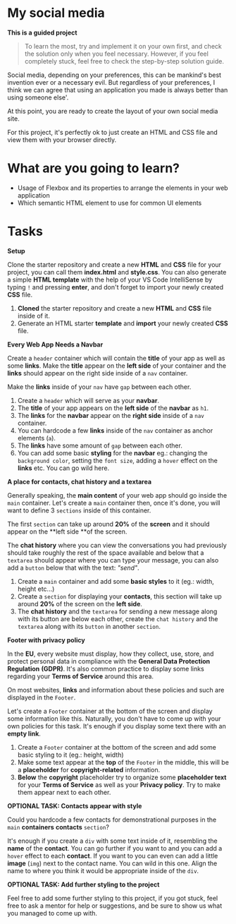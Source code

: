 # My social media
**This is a guided project**

>To learn the most, try and implement it on your own first, and check the solution only when you feel necessary. However, if you feel completely stuck, feel free to check the step-by-step solution guide.

Social media, depending on your preferences, this can be mankind's best invention ever or a necessary evil.
But regardless of your preferences, I think we can agree that using an application you made is always better than using someone else'.

At this point, you are ready to create the layout of your own social media site.

For this project, it's perfectly ok to just create an HTML and CSS file and view them with your browser directly.

# What are you going to learn?
-   Usage of Flexbox and its properties to arrange the elements in your web application
-   Which semantic HTML element to use for common UI elements

# Tasks

**Setup**

Clone the starter repository and create a new **HTML** and **CSS** file for your project, you can call them **index.html** and **style.css**. You can also generate a simple **HTML template** with the help of your VS Code IntelliSense by typing `!` and pressing **enter**, and don't forget to import your newly created **CSS** file. 

1. **Cloned** the starter repository and create a new **HTML** and **CSS** file inside of it.
2. Generate an HTML starter **template** and **import** your newly created **CSS** file.


**Every Web App Needs a Navbar**

Create a `header` container which will contain the **title** of your app as well as some **links**. Make the **title** appear on the **left side** of your container and the **links** should appear on the right side inside of a `nav` container.

Make the **links** inside of your `nav` have `gap` between each other.

1.  Create a `header` which will serve as your **navbar**.
2.  The **title** of your app appears on the **left side** of the **navbar** as `h1`.
3.  The **links** for the **navbar** appear on the **right side** inside of a `nav` container.
4.  You can hardcode a few **links** inside of the `nav` container as anchor elements (`a`).
5.  The **links** have some amount of `gap` between each other.
6.  You can add some basic **styling** for the **navbar** eg.: changing the `background color`, setting the `font size`, adding a `hover` effect on the **links** etc. You can go wild here.


**A place for contacts, chat history and a textarea**

Generally speaking, the **main content** of your web app should go inside the `main` container.
Let's create a `main` container then, once it's done, you will want to define 3 `sections` inside of this container.

The first `section` can take up around **20%** of the **screen** and it should appear on the **left side **of the screen.

The **chat history** where you can view the conversations you had previously should take roughly the rest of the space available and below that a `textarea` should appear where you can type your message, you can also add a `button` below that with the text: *"send"*.

1.  Create a `main` container and add some **basic styles** to it (eg.: width, height etc...)
2.  Create a `section` for displaying your **contacts**, this section will take up around **20%** of the screen on the **left side**.
3.  The **chat history** and the `textarea` for sending a new message along with its button are below each other, create the `chat history` and the `textarea` along with its `button` in another `section`.


**Footer with privacy policy**

In the **EU**, every website must display, how they collect, use, store, and protect personal data in compliance with the **General Data Protection Regulation** **(GDPR)**. It's also common practice to display some links regarding your **Terms of Service** around this area.

On most websites, **links** and information about these policies and such are displayed in the `Footer`.

Let's create a `Footer` container at the bottom of the screen and display some information like this. Naturally, you don't have to come up with your own policies for this task. It's enough if you display some text there with an **empty link**.

1.  Create a `Footer` container at the bottom of the screen and add some basic styling to it (eg.: height, width)
2.  Make some text appear at the **top** of the `Footer` in the middle, this will be a **placeholder** for **copyright-related** information.
3.  **Below** the **copyright** placeholder try to organize some **placeholder text** for your **Terms of Service** as well as your **Privacy policy**. Try to make them appear next to each other.


**OPTIONAL TASK: Contacts appear with style**

Could you hardcode a few contacts for demonstrational purposes in the `main` **containers** **contacts** `section`?

It's enough if you create a `div` with some text inside of it, resembling the **name** of the **contact**.
You can go further if you want to and you can add a `hover` effect to each **contact**. If you want to you can even can add a little **image** (`img`) next to the contact name.
You can wild in this one. Align the name to where you think it would be appropriate inside of the `div`.


**OPTIONAL TASK: Add further styling to the project**

Feel free to add some further styling to this project, if you got stuck, feel free to ask a mentor for help or suggestions, and be sure to show us what you managed to come up with.